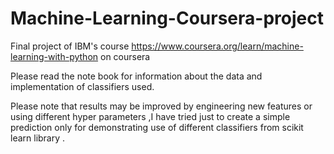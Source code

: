 # Machine-Learning-Coursera-project

Final project of IBM's course https://www.coursera.org/learn/machine-learning-with-python on coursera


Please read the note book for information about the data and implementation of classifiers used.

Please note that results may be improved by engineering new features or using different hyper parameters ,I have tried just to create a simple prediction only for demonstrating use of different classifiers from scikit learn library .
